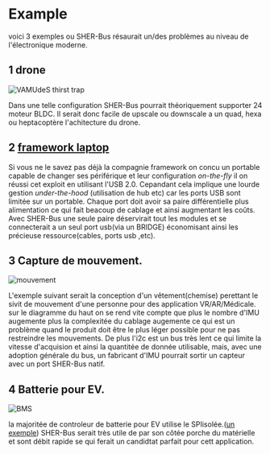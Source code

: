 # Example 

voici 3 exemples ou SHER-Bus résaurait un/des problèmes au niveau de l'électronique moderne.

## 1 drone

![VAMUdeS thirst trap](https://github.com/cdg66/SHER-Bus/blob/main/Figures/Drone.svg)

Dans une telle configuration SHER-Bus pourrait théoriquement supporter 24 moteur BLDC. Il serait donc facile de upscale ou downscale a un quad, hexa ou heptacoptère l'achitecture du drone.


## 2 [framework laptop](https://frame.work/ca/en/products/laptop16-diy-amd-7040)

Si vous ne le savez pas déjà la compagnie framework on concu un portable capable de changer ses périférique et leur configuration *on-the-fly* il on réussi cet exploit en utilisant l'USB 2.0. Cepandant cela implique une lourde gestion *under-the-hood* (utilisation de hub etc) car les ports USB sont limitée sur un portable. Chaque port doit avoir sa paire différentielle plus alimentation ce qui fait beacoup de cablage et ainsi augmentant les coûts. Avec SHER-Bus une seule paire déservirait tout les modules et se connecterait a un seul port usb(via un BRIDGE) économisant ainsi les précieuse ressource(cables, ports usb ,etc).

## 3 Capture de mouvement.

![mouvement](https://github.com/cdg66/SHER-Bus/blob/main/Figures/Mouvement.svg)

L'exemple suivant serait la conception d'un vêtement(chemise) perettant le sivit de mouvement d'une personne pour des application VR/AR/Médicale. sur le diagramme du haut on se rend vite compte que plus le nombre d'IMU augemente plus la complexitée du cablage augemente ce qui est un problème quand le produit doit être le plus léger possible pour ne pas restreindre les mouvements. De plus l'i2c est un bus très lent ce qui limite la vitesse d'acquision et ainsi la quantitée de donnée utilisable, mais, avec une adoption générale du bus, un fabricant d'IMU pourrait sortir un capteur avec un port SHER-Bus natif.

## 4 Batterie pour EV.

![BMS](https://github.com/cdg66/SHER-Bus/blob/main/Figures/Battery.svg)

la majoritée de controleur de batterie pour EV utilise le SPIisolée.([un exemple](https://www.analog.com/media/en/technical-documentation/data-sheets/LTC6806.pdf)) SHER-Bus serait très utile de par son côtée porche du matérielle et sont débit rapide se qui ferait un candidtat parfait pour cett application.